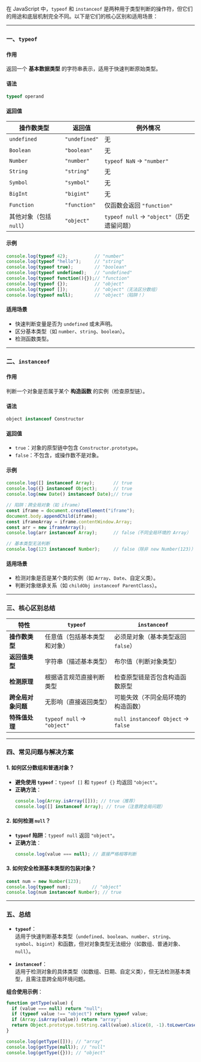 在 JavaScript 中，`typeof` 和 `instanceof` 是两种用于类型判断的操作符，但它们的用途和底层机制完全不同。以下是它们的核心区别和适用场景：

---

### **一、`typeof`**
#### **作用**  
返回一个 **基本数据类型** 的字符串表示，适用于快速判断原始类型。

#### **语法**  
```javascript
typeof operand
```

#### **返回值**  
| 操作数类型              | 返回值         | 例外情况                      |
|-------------------------|----------------|------------------------------|
| `undefined`             | `"undefined"`  | 无                            |
| `Boolean`               | `"boolean"`    | 无                            |
| `Number`                | `"number"`     | `typeof NaN` → `"number"`      |
| `String`                | `"string"`     | 无                            |
| `Symbol`                | `"symbol"`     | 无                            |
| `BigInt`                | `"bigint"`     | 无                            |
| `Function`              | `"function"`   | 仅函数会返回 `"function"`      |
| 其他对象（包括 `null`） | `"object"`     | `typeof null` → `"object"`（历史遗留问题） |

#### **示例**  
```javascript
console.log(typeof 42);          // "number"
console.log(typeof "hello");     // "string"
console.log(typeof true);        // "boolean"
console.log(typeof undefined);   // "undefined"
console.log(typeof function(){});// "function"
console.log(typeof {});          // "object"
console.log(typeof []);          // "object"（无法区分数组）
console.log(typeof null);        // "object"（陷阱！）
```

#### **适用场景**  
- 快速判断变量是否为 `undefined` 或未声明。
- 区分基本类型（如 `number`、`string`、`boolean`）。
- 检测函数类型。

---

### **二、`instanceof`**
#### **作用**  
判断一个对象是否属于某个 **构造函数** 的实例（检查原型链）。

#### **语法**  
```javascript
object instanceof Constructor
```

#### **返回值**  
- `true`：对象的原型链中包含 `Constructor.prototype`。
- `false`：不包含，或操作数不是对象。

#### **示例**  
```javascript
console.log([] instanceof Array);       // true
console.log({} instanceof Object);      // true
console.log(new Date() instanceof Date);// true

// 陷阱：跨全局对象（如 iframe）
const iframe = document.createElement("iframe");
document.body.appendChild(iframe);
const iframeArray = iframe.contentWindow.Array;
const arr = new iframeArray();
console.log(arr instanceof Array);      // false（不同全局环境的 Array）

// 基本类型无法判断
console.log(123 instanceof Number);     // false（除非 new Number(123)）
```

#### **适用场景**  
- 检测对象是否是某个类的实例（如 `Array`、`Date`、自定义类）。
- 判断对象继承关系（如 `childObj instanceof ParentClass`）。

---

### **三、核心区别总结**
| **特性**            | `typeof`                          | `instanceof`                      |
|---------------------|-----------------------------------|-----------------------------------|
| **操作数类型**       | 任意值（包括基本类型和对象）        | 必须是对象（基本类型返回 `false`）  |
| **返回值类型**       | 字符串（描述基本类型）              | 布尔值（判断对象类型）              |
| **检测原理**         | 根据语言规范直接判断类型             | 检查原型链是否包含构造函数原型       |
| **跨全局对象问题**   | 无影响（直接返回类型）              | 可能失效（不同全局环境的构造函数）   |
| **特殊值处理**       | `typeof null` → `"object"`         | `null instanceof Object` → `false` |

---

### **四、常见问题与解决方案**
#### **1. 如何区分数组和普通对象？**
- **避免使用 `typeof`**：`typeof []` 和 `typeof {}` 均返回 `"object"`。
- **正确方法**：  
  ```javascript
  console.log(Array.isArray([])); // true（推荐）
  console.log([] instanceof Array); // true（注意跨全局问题）
  ```

#### **2. 如何检测 `null`？**
- **`typeof` 陷阱**：`typeof null` 返回 `"object"`。
- **正确方法**：  
  ```javascript
  console.log(value === null); // 直接严格相等判断
  ```

#### **3. 如何安全检测基本类型的包装对象？**
```javascript
const num = new Number(123);
console.log(typeof num);        // "object"
console.log(num instanceof Number); // true
```

---

### **五、总结**
- **`typeof`**：  
  适用于快速判断基本类型（`undefined`、`boolean`、`number`、`string`、`symbol`、`bigint`）和函数，但对对象类型无法细分（如数组、普通对象、`null`）。

- **`instanceof`**：  
  适用于检测对象的具体类型（如数组、日期、自定义类），但无法检测基本类型，且需注意跨全局环境问题。

**组合使用示例**：  
```javascript
function getType(value) {
  if (value === null) return "null";
  if (typeof value !== "object") return typeof value;
  if (Array.isArray(value)) return "array";
  return Object.prototype.toString.call(value).slice(8, -1).toLowerCase();
}

console.log(getType([])); // "array"
console.log(getType(null)); // "null"
console.log(getType({})); // "object"
```